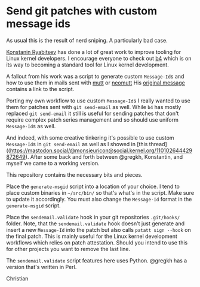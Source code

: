 # Send git patches with custom message ids

As usual this is the result of nerd sniping. A particularly bad case.

[Konstanin Ryabitsev](https://social.kernel.org/monsieuricon) has done a lot of great work to improve tooling for Linux kernel developers.
I encourage everyone to check out [b4](https://b4.docs.kernel.org/en/latest) which is on its way to becoming a standard tool for Linux kernel development.

A fallout from his work was a script to generate custom `Message-Id`s and how to use them in mails sent with [mutt](https://gitlab.com/muttmua/mutt) or [neomutt](https://github.com/neomutt/neomutt)
His [original message](https://mastodon.social/@monsieuricon@social.kernel.org/110102644429872649) contains a link to the script.

Porting my own workflow to use custom `Message-Id`s I really wanted to use them for patches sent with `git send-email` as well.
While `b4` has mostly replaced `git send-email` it still is useful for sending patches that don't require complex patch series management and so should use uniform `Message-Id`s as well.

And indeed, with some creative tinkering it's possible to use custom `Message-Id`s in `git send-email` as well as I showed in [this thread]((https://mastodon.social/@monsieuricon@social.kernel.org/110102644429872649).
After some back and forth between @gregkh, Konstantin, and myself we came to a working version.

This repository contains the necessary bits and pieces.

Place the `generate-msgid` script into a location of your choice.
I tend to place custom binaries in `~/src/bin/` so that's what's in the script.
Make sure to update it accordingly.
You must also change the `Message-Id` format in the `generate-msgid` script.

Place the `sendemail.validate` hook in your git repositories `.git/hooks/` folder.
Note, that the `sendemail.validate` hook doesn't just generate and insert a new `Message-Id` into the patch but also calls `patatt sign --hook` on the final patch.
This is mainly useful for the Linux kernel development workflows which relies on patch attestation.
Should you intend to use this for other projects you want to remove the last line.

The `sendemail.validate` script features here uses Python.
@gregkh has a version that's written in Perl.

Christian

